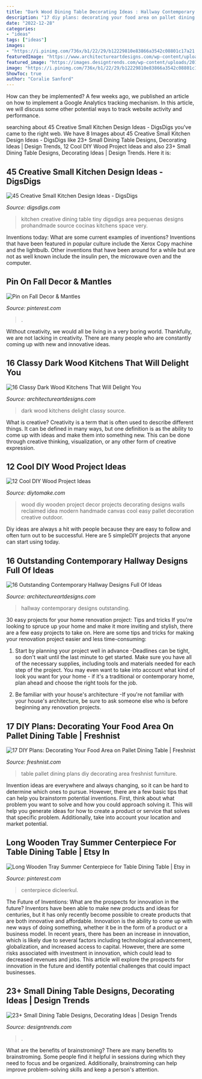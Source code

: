 ```yaml
---
title: "Dark Wood Dining Table Decorating Ideas : Hallway Contemporary Designs Outstanding"
description: "17 diy plans: decorating your food area on pallet dining table"
date: "2022-12-28"
categories:
- "ideas"
tags: ["ideas"]
images:
- "https://i.pinimg.com/736x/b1/22/29/b12229810e83866a3542c08801c17a21.jpg"
featuredImage: "https://www.architectureartdesigns.com/wp-content/uploads/2016/02/7-9-630x630.jpg"
featured_image: "https://images.designtrends.com/wp-content/uploads/2016/03/17053222/Small-Wood-Dining-Table-Design1.jpeg"
image: "https://i.pinimg.com/736x/b1/22/29/b12229810e83866a3542c08801c17a21.jpg"
ShowToc: true
author: "Coralie Sanford"
---
```



How can they be implemented?
A few weeks ago, we published an article on how to implement a Google Analytics tracking mechanism. In this article, we will discuss some other potential ways to track website activity and performance.

	

		
searching about 45 Creative Small Kitchen Design Ideas - DigsDigs you've came to the right web. We have 8 Images about 45 Creative Small Kitchen Design Ideas - DigsDigs like 23+ Small Dining Table Designs, Decorating Ideas | Design Trends, 12 Cool DIY Wood Project Ideas and also 23+ Small Dining Table Designs, Decorating Ideas | Design Trends. Here it is:
		
    
## 45 Creative Small Kitchen Design Ideas - DigsDigs

<img loading=lazy src="http://www.digsdigs.com/photos/creative-small-kitchen-ideas-25-554x831.jpg" onerror="this.onerror=null;this.src='https://tse3.mm.bing.net/th?id=OIP.LBOpiahoqm1RcNYK-t0T3gHaLH&amp;pid=15.1';" alt="45 Creative Small Kitchen Design Ideas - DigsDigs">

_Source: digsdigs.com_

>kitchen creative dining table tiny digsdigs area pequenas designs prohandmade source cocinas kitchens space very. 

	

Inventions today: What are some current examples of inventions?
Inventions that have been featured in popular culture include the Xerox Copy machine and the lightbulb. Other inventions that have been around for a while but are not as well known include the insulin pen, the microwave oven and the computer.

    
## Pin On Fall Decor &amp; Mantles

<img loading=lazy src="https://i.pinimg.com/736x/b1/22/29/b12229810e83866a3542c08801c17a21.jpg" onerror="this.onerror=null;this.src='https://tse2.mm.bing.net/th?id=OIP.RJ87VjsJfGxYSyObxEp2XQHaJ3&amp;pid=15.1';" alt="Pin on Fall Decor &amp; Mantles">

_Source: pinterest.com_

>. 

	

Without creativity, we would all be living in a very boring world. Thankfully, we are not lacking in creativity. There are many people who are constantly coming up with new and innovative ideas.

    
## 16 Classy Dark Wood Kitchens That Will Delight You

<img loading=lazy src="https://www.architectureartdesigns.com/wp-content/uploads/2016/02/7-9-630x630.jpg" onerror="this.onerror=null;this.src='https://tse2.mm.bing.net/th?id=OIP.TBv8iqPuVKuU25sZWw4nTAHaHa&amp;pid=15.1';" alt="16 Classy Dark Wood Kitchens That Will Delight You">

_Source: architectureartdesigns.com_

>dark wood kitchens delight classy source. 

	

What is creative?
Creativity is a term that is often used to describe different things. It can be defined in many ways, but one definition is as the ability to come up with ideas and make them into something new. This can be done through creative thinking, visualization, or any other form of creative expression.

    
## 12 Cool DIY Wood Project Ideas

<img loading=lazy src="https://www.diytomake.com/wp-content/uploads/2016/03/wood-wall-decorating-ideas.jpg" onerror="this.onerror=null;this.src='https://tse3.mm.bing.net/th?id=OIP.iuSek_bk-3BOZUbY5JkPXwHaE8&amp;pid=15.1';" alt="12 Cool DIY Wood Project Ideas">

_Source: diytomake.com_

>wood diy wooden project decor projects decorating designs walls reclaimed idea modern handmade canvas cool easy pallet decoration creative outdoor. 

	

Diy ideas are always a hit with people because they are easy to follow and often turn out to be successful. Here are 5 simpleDIY projects that anyone can start using today.

    
## 16 Outstanding Contemporary Hallway Designs Full Of Ideas

<img loading=lazy src="http://www.architectureartdesigns.com/wp-content/uploads/2017/05/16-Outstanding-Contemporary-Hallway-Designs-Full-Of-Ideas-3-630x925.jpg" onerror="this.onerror=null;this.src='https://tse3.mm.bing.net/th?id=OIP.VlvayWNxiV2JMW_QApjKoQHaK3&amp;pid=15.1';" alt="16 Outstanding Contemporary Hallway Designs Full Of Ideas">

_Source: architectureartdesigns.com_

>hallway contemporary designs outstanding. 

	

30 easy projects for your home renovation project: Tips and tricks
If you're looking to spruce up your home and make it more inviting and stylish, there are a few easy projects to take on. Here are some tips and tricks for making your renovation project easier and less time-consuming:
1. Start by planning your project well in advance -Deadlines can be tight, so don't wait until the last minute to get started. Make sure you have all of the necessary supplies, including tools and materials needed for each step of the project. You may even want to take into account what kind of look you want for your home - if it's a traditional or contemporary home, plan ahead and choose the right tools for the job.

2. Be familiar with your house's architecture -If you're not familiar with your house's architecture, be sure to ask someone else who is before beginning any renovation projects.

    
## 17 DIY Plans: Decorating Your Food Area On Pallet Dining Table | Freshnist

<img loading=lazy src="https://freshnist.com/wp-content/uploads/2013/04/pallet-dining-table-7.jpg" onerror="this.onerror=null;this.src='https://tse1.mm.bing.net/th?id=OIP.gRhSlfzGRp_HpWXDEu7bkwHaLH&amp;pid=15.1';" alt="17 DIY Plans: Decorating Your Food Area on Pallet Dining Table | Freshnist">

_Source: freshnist.com_

>table pallet dining plans diy decorating area freshnist furniture. 

	

Invention ideas are everywhere and always changing, so it can be hard to determine which ones to pursue. However, there are a few basic tips that can help you brainstorm potential inventions. First, think about what problem you want to solve and how you could approach solving it. This will help you generate ideas for how to create a product or service that solves that specific problem. Additionally, take into account your location and market potential.

    
## Long Wooden Tray Summer Centerpiece For Table Dining Table | Etsy In

<img loading=lazy src="https://i.pinimg.com/736x/1a/98/40/1a984069e44070166ff55695b543ee70.jpg" onerror="this.onerror=null;this.src='https://tse3.mm.bing.net/th?id=OIP.ZsHhzejeESrX4zQphxIAyQHaHa&amp;pid=15.1';" alt="Long Wooden Tray Summer Centerpiece for Table Dining Table | Etsy in">

_Source: pinterest.com_

>centerpiece dicleerkul. 

	

The Future of Inventions: What are the prospects for innovation in the future?
Inventors have been able to make new products and ideas for centuries, but it has only recently become possible to create products that are both innovative and affordable. Innovation is the ability to come up with new ways of doing something, whether it be in the form of a product or a business model. In recent years, there has been an increase in innovation, which is likely due to several factors including technological advancement, globalization, and increased access to capital. However, there are some risks associated with investment in innovation, which could lead to decreased revenues and jobs. This article will explore the prospects for innovation in the future and identify potential challenges that could impact businesses.

    
## 23+ Small Dining Table Designs, Decorating Ideas | Design Trends

<img loading=lazy src="https://images.designtrends.com/wp-content/uploads/2016/03/17053222/Small-Wood-Dining-Table-Design1.jpeg" onerror="this.onerror=null;this.src='https://tse4.mm.bing.net/th?id=OIP.cnghi0y5XoICqy01vvzG0gHaJ4&amp;pid=15.1';" alt="23+ Small Dining Table Designs, Decorating Ideas | Design Trends">

_Source: designtrends.com_

>. 

	

What are the benefits of brainstroming?
There are many benefits to brainstroming. Some people find it helpful in sessions during which they need to focus and be organized. Additionally, brainstroming can help improve problem-solving skills and keep a person's attention.

